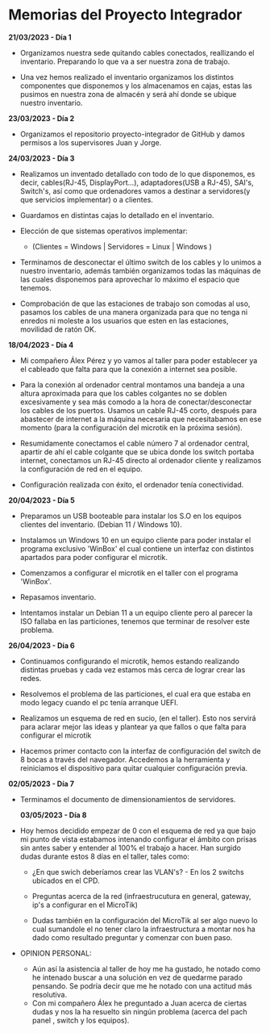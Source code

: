 # Memorias del Proyecto Integrador
**21/03/2023 - Día 1**
* Organizamos nuestra sede quitando cables conectados, reallizando el inventario. Preparando lo que va a ser nuestra zona de trabajo.

* Una vez hemos realizado el inventario organizamos los distintos componentes que disponemos y los almacenamos en cajas, estas las pusimos en nuestra zona de almacén y será ahí donde se ubique nuestro inventario.

**23/03/2023 - Día 2**
* Organizamos el repositorio proyecto-integrador de GitHub y damos permisos a los supervisores Juan y Jorge.

**24/03/2023  - Día 3**
* Realizamos un inventado detallado con todo de lo que disponemos, es decir, cables(RJ-45, DisplayPort...), adaptadores(USB a RJ-45), SAI's, Switch's, así  como que ordenadores vamos a destinar a servidores(y que servicios implementar) o a clientes. 

* Guardamos en distintas cajas lo detallado en el inventario.

* Elección de que sistemas operativos implementar:
  * (Clientes = Windows | Servidores = Linux | Windows ) 

* Terminamos de desconectar el último switch de los cables y lo unimos a nuestro inventario, además también organizamos todas las máquinas de las cuales disponemos para aprovechar lo máximo el espacio que tenemos.

* Comprobación de que las estaciones de trabajo son comodas al uso, pasamos los cables de una manera organizada para que no tenga ni enredos ni moleste a los usuarios que esten en las estaciones, movilidad de ratón OK.

**18/04/2023 - Día 4**
* Mi compañero Álex Pérez y yo vamos al taller para poder establecer ya el cableado que falta para que la conexión a internet sea posible.

* Para la conexión al ordenador central montamos una bandeja a una altura aproximada para que los cables colgantes no se doblen excesivamente y sea más comodo a la hora de conectar/desconectar los cables de los puertos. Usamos un cable RJ-45 corto, después para abastecer de internet a la máquina necesaria que necesitabamos en ese momento (para la configuración del microtik en la próxima sesión).  

* Resumidamente conectamos el cable número 7 al ordenador central, apartir de ahí el cable colgante que se ubica donde los switch portaba internet, conectamos un RJ-45 directo al ordenador cliente y realizamos la configuración de red en el equipo. 

* Configuración realizada con éxito, el ordenador tenía conectividad. 

**20/04/2023 - Día 5**
* Preparamos un USB booteable para instalar los S.O en los equipos clientes del inventario. (Debian 11 / Windows 10).

* Instalamos un Windows 10 en un equipo cliente para poder instalar el programa exclusivo 'WinBox' el cual contiene un interfaz con distintos apartados para poder configurar el microtik.

* Comenzamos a configurar el microtik en el taller con el programa 'WinBox'.

* Repasamos inventario.

* Intentamos instalar un Debian 11 a un equipo cliente pero al parecer la ISO fallaba en las particiones, tenemos que terminar de resolver este problema.

**26/04/2023 - Día 6**
* Continuamos configurando el microtik, hemos estando realizando distintas pruebas y cada vez estamos más cerca de lograr crear las redes.

* Resolvemos el problema de las particiones, el cual era que estaba en modo legacy cuando el pc tenía arranque UEFI.

* Realizamos un esquema de red en sucio, (en el taller). Esto nos servirá para aclarar mejor las ideas y plantear ya que fallos o que falta para configurar   el microtik

* Hacemos primer contacto con la interfaz de configuración del switch de 8 bocas a través del navegador. Accedemos a la herramienta y reiniciamos el dispositivo para quitar cualquier configuración previa.
  
**02/05/2023 - Día 7**
* Terminamos el documento de dimensionamientos de servidores.
  
  **03/05/2023 - Día 8**
* Hoy hemos decidido empezar de 0 con el esquema de red ya que bajo mi punto de vista estabamos intenando configurar el ámbito con prisas sin antes saber y entender al 100% el trabajo a hacer. Han surgido dudas durante estos 8 días en el taller, tales como: 

  * ¿En que swich deberíamos crear las VLAN's? - En los 2 switchs ubicados en el CPD.

  * Preguntas acerca de la red (infraestrucutura en general, gateway, ip's a configurar en el MicroTik)

  * Dudas también en la configuración del MicroTik al ser algo nuevo lo cual sumandole el no tener claro la infraestructura a montar nos ha dado como resultado preguntar y comenzar con buen paso.

* OPINION PERSONAL:
  * Aún así la asistencia al taller de hoy me ha gustado, he notado como he intenado buscar a una solución en vez de quedarme parado pensando. Se podría     decir que me he notado con una actitud más resolutiva.
  * Con mi compañero Álex he preguntado a Juan acerca de ciertas dudas y nos la ha resuelto sin ningún problema (acerca del pach panel , switch y los equipos).

